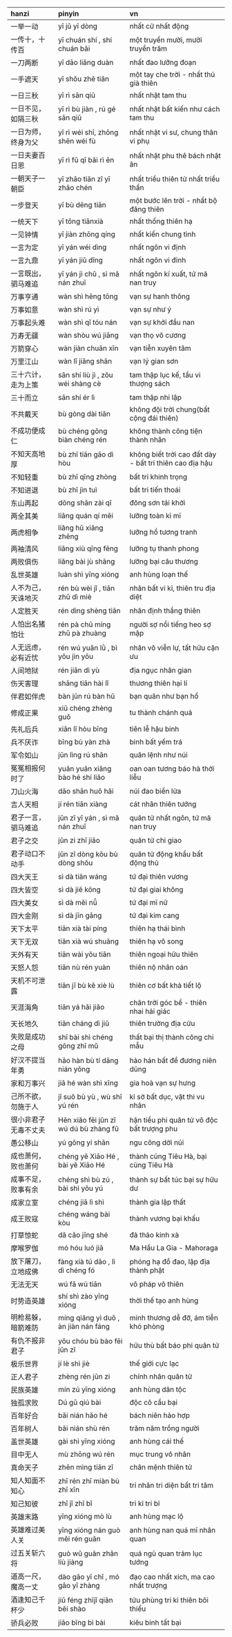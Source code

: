 | hanzi                      | pinyin                                       | vn                                                        |
|:---------------------------|:---------------------------------------------|:----------------------------------------------------------|
| 一举一动                   | yī jǔ yī dòng                                | nhất cử nhất động                                         |
| 一传十，十传百             | yī chuán shí , shí chuán bǎi                 | một truyền mười, mười truyền trăm                         |
| 一刀两断                   | yī dāo liǎng duàn                            | nhất đao lưỡng đoạn                                       |
| 一手遮天                   | yī shǒu zhē tiān                             | một tay che trời - nhất thủ già thiên                     |
| 一日三秋                   | yī rì sān qiū                                | nhất nhật tam thu                                         |
| 一日不见，如隔三秋         | yī rì bù jiàn , rú gé sān qiū                | nhất nhật bất kiến như cách tam thu                       |
| 一日为师，终身为父         | yī rì wéi shī, zhōng shēn wéi fù             | nhất nhật vi sư, chung thân vi phụ                        |
| 一日夫妻百日恩             | yī rì fū qī bǎi rì ēn                        | nhất nhật phu thê bách nhật ân                            |
| 一朝天子一朝臣             | yī zhāo tiān zǐ yī zhāo chén                 | nhất triều thiên tử nhất triều thần                       |
| 一步登天                   | yī bù dēng tiān                              | một bước lên trời - nhất bộ đăng thiên                    |
| 一统天下                   | yī tǒng tiānxià                              | nhất thống thiên hạ                                       |
| 一见钟情                   | yī jiàn zhōng qíng                           | nhất kiến chung tình                                      |
| 一言为定                   | yī yán wéi dìng                              | nhất ngôn vi định                                         |
| 一言九鼎                   | yī yán jiǔ dǐng                              | nhất ngôn vi đỉnh                                         |
| 一言既出，驷马难追         | yī yán jì chū , sì mǎ nán zhuī               | nhất ngôn kí xuất, tứ mã nan truy                         |
| 万事亨通                   | wàn shì hēng tōng                            | vạn sự hanh thông                                         |
| 万事如意                   | wàn shì rú yì                                | vạn sự như ý                                              |
| 万事起头难                 | wàn shì qǐ tóu nán                           | vạn sự khởi đầu nan                                       |
| 万寿无疆                   | wàn shòu wú jiāng                            | vạn thọ vô cương                                          |
| 万箭穿心                   | wàn jiàn chuān xīn                           | vạn tiễn xuyên tâm                                        |
| 万里江山                   | wàn lǐ jiāng shān                            | vạn lý gian sơn                                           |
| 三十六计，走为上策         | sān shí liù jì , zǒu wéi shàng cè            | tam thập lục kế, tẩu vi thượng sách                       |
| 三十而立                   | sān shí ér lì                                | tam thập nhi lập                                          |
| 不共戴天                   | bù gòng dài tiān                             | không đội trời chung(bất cộng đái thiên)                  |
| 不成功便成仁               | bù chéng gōng biàn chéng rén                 | không thành công tiện thành nhân                          |
| 不知天高地厚               | bù zhī tiān gāo dì hòu                       | không biết trời cao đất dày - bất tri thiên cao địa hậu   |
| 不知轻重                   | bù zhī qīng zhòng                            | bất tri khinh trọng                                       |
| 不知进退                   | bù zhī jìn tuì                               | bất tri tiến thoái                                        |
| 东山再起                   | dōng shān zài qǐ                             | đông sơn tái khởi                                         |
| 两全其美                   | liǎng quán qí měi                            | lưỡng toàn kì mĩ                                          |
| 两虎相争                   | liǎng hǔ xiāng zhēng                         | lưỡng hổ tương tranh                                      |
| 两袖清风                   | liǎng xiù qīng fēng                          | lưỡng tụ thanh phong                                      |
| 两败俱伤                   | liǎng bài jù shāng                           | lưỡng bại câu thương                                      |
| 乱世英雄                   | luàn shì yīng xióng                          | anh hùng loạn thế                                         |
| 人不为己，天诛地灭         | rén bù wèi jǐ , tiān zhū dì miè              | nhân bất vi kỉ, thiên tru địa diệt                        |
| 人定胜天                   | rén dìng shèng tiān                          | nhân định thắng thiên                                     |
| 人怕出名猪怕壮             | rén pà chū míng zhū pà zhuàng                | người sợ nổi tiếng heo sợ mập                             |
| 人无远虑，必有近忧         | rén wú yuǎn lǜ , bì yǒu jìn yōu              | nhân vô viễn lự, tất hữu cận ưu                           |
| 人间地狱                   | rén jiān dì yù                               | địa ngục nhân gian                                        |
| 伤天害理                   | shāng tiān hài lǐ                            | thương thiên hại lí                                       |
| 伴君如伴虎                 | bàn jūn rú bàn hǔ                            | bạn quân như bạn hổ                                       |
| 修成正果                   | xiū chéng zhèng guǒ                          | tu thành chánh quả                                        |
| 先礼后兵                   | xiān lǐ hòu bīng                             | tiên lễ hậu binh                                          |
| 兵不厌诈                   | bīng bù yàn zhà                              | binh bất yếm trá                                          |
| 军令如山                   | jūn lìng rú shān                             | quân lệnh như núi                                         |
| 冤冤相报何时了             | yuān yuān xiāng bào hé shí liǎo              | oan oan tương báo hà thời liễu                            |
| 刀山火海                   | dāo shān huǒ hǎi                             | núi đao biển lửa                                          |
| 吉人天相                   | jí rén tiān xiàng                            | cát nhân thiên tướng                                      |
| 君子一言，驷马难追         | jūn zǐ yī yán , sì mǎ nán zhuī               | quân tử nhất ngôn, tứ mã nan truy                         |
| 君子之交                   | jūn zi zhī jiāo                              | quân tử chi giao                                          |
| 君子动口不动手             | jūn zǐ dòng kǒu bù dòng shǒu                 | quân tử động khẩu bất động thủ                            |
| 四大天王                   | sì dà tiān wáng                              | tứ đại thiên vương                                        |
| 四大皆空                   | sì dà jiē kōng                               | tứ đại giai không                                         |
| 四大美女                   | sì dà měi nǚ                                 | tứ đại mĩ nữ                                              |
| 四大金刚                   | sì dà jīn gāng                               | tứ đại kim cang                                           |
| 天下太平                   | tiān xià tài píng                            | thiên hạ thái bình                                        |
| 天下无双                   | tiān xià wú shuāng                           | thiên hạ vô song                                          |
| 天外有天                   | tiān wài yǒu tiān                            | thiên ngoại hữu thiên                                     |
| 天怒人怨                   | tiān nù rén yuàn                             | thiên nộ nhân oán                                         |
| 天机不可泄露               | tiān jī bù kě xiè lù                         | thiên cơ bất khả tiết lộ                                  |
| 天涯海角                   | tiān yá hǎi jiǎo                             | chân trời góc bể - thiên nhai hải giác                    |
| 天长地久                   | tiān cháng dì jiǔ                            | thiên trường địa cửu                                      |
| 失败是成功之母             | shī bài shì chéng gōng zhī mǔ                | thất bại thị thành công chi mẫu                           |
| 好汉不提当年勇             | hǎo hàn bù tí dāng nián yǒng                 | hảo hán bất đề đương niên dũng                            |
| 家和万事兴                 | jiā hé wàn shì xīng                          | gia hoà vạn sự hưng                                       |
| 己所不欲，勿施于人         | jǐ suǒ bù yù , wù shī yú rén                 | kỉ sở bất dục, vật thi vu nhân                            |
| 很小非君子 无毒不丈夫      | Hěn xiǎo fēi jūn zǐ wú dú bù zhàng fū        | hận tiểu phi quân tử vô độc bất trượng phu                |
| 愚公移山                   | yú gōng yí shān                              | ngu công dời núi                                          |
| 成也萧何，败也萧何         | chéng yě Xiāo Hé , bài yě Xiāo Hé            | thành cũng Tiêu Hà, bại cũng Tiêu Hà                      |
| 成事不足，败事有余         | chéng shì bù zú , bài shì yǒu yú             | thành sự bất túc bại sự hữu dư                            |
| 成家立室                   | chéng jiā lì shì                             | thành gia lập thất                                        |
| 成王败寇                   | chéng wáng bài kòu                           | thành vương bại khấu                                      |
| 打草惊蛇                   | dǎ cǎo jīng shé                              | đả thảo kinh xà                                           |
| 摩喉罗伽                   | mó hóu luó jiā                               | Ma Hầu La Gia - Mahoraga                                  |
| 放下屠刀，立地成佛         | fàng xià tú dāo , lì dì chéng fó             | phóng hạ đồ đao, lập địa thành phật                       |
| 无法无天                   | wú fǎ wú tiān                                | vô pháp vô thiên                                          |
| 时势造英雄                 | shí shì zào yīng xióng                       | thời thế tạo anh hùng                                     |
| 明枪易躲，暗箭难防         | míng qiāng yì duǒ , àn jiàn nán fáng         | minh thương dễ đỡ, ám tiễn khó phòng                      |
| 有仇不报非君子             | yǒu chóu bù bào fēi jūn zǐ                   | hữu thù bất báo phi quân tử                               |
| 极乐世界                   | jí lè shì jiè                                | thế giới cực lạc                                          |
| 正人君子                   | zhèng rén jūn zi                             | chính nhân quân tử                                        |
| 民族英雄                   | mín zú yīng xióng                            | anh hùng dân tộc                                          |
| 独孤求败                   | Dú gū qiú bài                                | độc cô cầu bại                                            |
| 百年好合                   | bǎi nián hǎo hé                              | bách niên hảo hợp                                         |
| 百年树人                   | bǎi nián shù rén                             | trăm năm trồng người                                      |
| 盖世英雄                   | gài shì yīng xióng                           | anh hùng cái thế                                          |
| 目中无人                   | mù zhōng wú rén                              | mục trung vô nhân                                         |
| 真命天子                   | zhēn mìng tiān zǐ                            | chân mệnh thiên tử                                        |
| 知人知面不知心             | zhī rén zhī miàn bù zhī xīn                  | tri nhân tri diện bất tri tâm                             |
| 知己知彼                   | zhī jǐ zhī bǐ                                | tri kỉ tri bỉ                                             |
| 英雄末路                   | yīng xióng mò lù                             | anh hùng mạc lộ                                           |
| 英雄难过美人关             | yīng xióng nán guò měi rén guān              | anh hùng nan quá mĩ nhân quan                             |
| 过五关斩六将               | guò wǔ guān zhǎn liù jiàng                   | quá ngũ quan trảm lục tướng                               |
| 道高一尺，魔高一丈         | dào gāo yī chǐ , mó gāo yī zhàng             | đạo cao nhất xích, ma cao nhất trượng                     |
| 酒逢知己千杯少             | jiǔ féng zhījǐ qiān bēi shào                 | tửu phùng tri kỉ thiên bôi thiểu                          |
| 骄兵必败                   | jiāo bīng bì bài                             | kiêu binh tất bại                                         |
